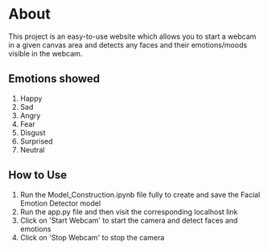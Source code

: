 # About
This project is an easy-to-use website which allows you to start a webcam in a given canvas area and detects any faces and their emotions/moods visible in the webcam.

## Emotions showed

1. Happy
2. Sad
3. Angry
4. Fear
5. Disgust
6. Surprised
7. Neutral

## How to Use

1. Run the Model_Construction.ipynb file fully to create and save the Facial Emotion Detector model
2. Run the app.py file and then visit the corresponding localhost link
3. Click on 'Start Webcam' to start the camera and detect faces and emotions
4. Click on 'Stop Webcam' to stop the camera
